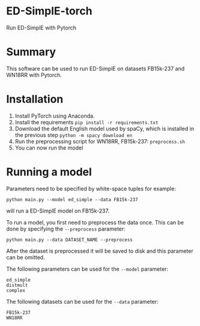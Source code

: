 # ED-SimplE-torch
Run ED-SimplE with Pytorch
# Summary
This software can be used to run ED-SimplE on datasets FB15k-237 and WN18RR with Pytorch.
# Installation
1. Install PyTorch using Anaconda.
2. Install the requirements `pip install -r requirements.txt`
3. Download the default English model used by spaCy, which is installed in the previous step `python -m spacy download en`
4. Run the preprocessing script for WN18RR, FB15k-237: `preprocess.sh`
5. You can now run the model
# Running a model
Parameters need to be specified by white-space tuples for example:  
  
`python main.py --model ed_simple --data FB15k-237`  
  
will run a ED-SimplE model on FB15k-237.  

To run a model, you first need to preprocess the data once. This can be done by specifying the `--preprocess` parameter:  

`python main.py --data DATASET_NAME --preprocess`   
  
After the dataset is preprocessed it will be saved to disk and this parameter can be omitted.  

The following parameters can be used for the `--model` parameter:  
  
`ed_simple`  
`distmult`  
`complex`  
  
The following datasets can be used for the `--data` parameter:  
  
`FB15k-237`  
`WN18RR`  
